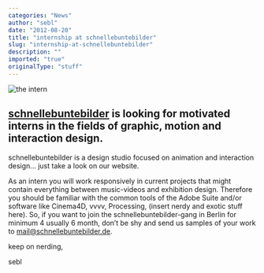 ```yaml
---
categories: "News"
author: "sebl"
date: "2012-08-20"
title: "internship at schnellebuntebilder"
slug: "internship-at-schnellebuntebilder"
description: ""
imported: "true"
originalType: "stuff"
---
```



![the intern](intern_kleiner.jpg) 
##  [schnellebuntebilder](http://schnellebuntebilder.de) is looking for motivated interns in the fields of graphic, motion and interaction design.
schnellebuntebilder is a design studio focused on animation and interaction design... just take a look on our website.

As an intern you will work responsively in current projects that might contain everything between music-videos and exhibition design. Therefore you should be familiar with the common tools of the Adobe Suite and/or software like Cinema4D, vvvv, Processing, (insert nerdy and exotic stuff here).
So, if you want to join the schnellebuntebilder-gang in Berlin for minimum 4 usually 6 month, don’t be shy and send us samples of your work to [mail@schnellebuntebilder.de](mailto:mail@schnellebuntebilder.de).

keep on nerding,

sebl